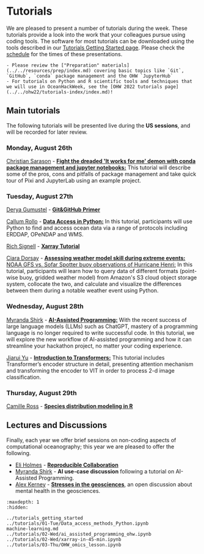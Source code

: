 # Tutorials

We are pleased to present a number of tutorials during the week.  These tutorials provide a look into the work that your colleagues pursue using coding tools.  The software for most tutorials can be downloaded using the tools described in our [Tutorials Getting Started page](../tutorials_getting_started.md).  Please check the [schedule](../schedule.md) for the times of these presentations.

```{admonition} Technical preparations and background for OceanHackWeek!
- Please review the ["Preparation" materials](../../resources/prep/index.md) covering basic topics like `Git`, `GitHub`, `conda` package management and the OHW `JupyterHub`
- For tutorials on Python and R scientific tools and techniques that we will use in OceanHackWeek, see the [OHW 2022 tutorials page](../../ohw22/tutorials-index/index.md)!
```

## Main tutorials

<!-- ```{admonition} UPDATE THIS INFORMATION TO OHW24 CONTEXT!!
:class: important
- See the [ohw23 tutorials index page](../../ohw23/tutorials-index) as a template to content for this page. 
- Make sure to update the links to tutorials in `ohw-tutorials` repo in `toctree`, and see [https://github.com/oceanhackweek/oceanhackweek.github.io/issues/263](https://github.com/oceanhackweek/oceanhackweek.github.io/issues/263) to understand the somewhat complex, git submodules set up that links to tutorials in that repo
``` -->

The following tutorials will be presented live during the **US sessions**, and will be recorded for later review.

### Monday, August 26th

[Christian Sarason](https://apl.uw.edu/people/profile.php?last_name=Sarason&first_name=Christian) - [**Fight the dreaded 'It works for me' demon with conda package management and jupyter notebooks:**](https://github.com/oceanhackweek/ohw-tutorials/tree/OHW24/us/00-Mon#packagesjupyterlabhub) This tutorial will describe some of the pros, cons and pitfalls of package management and take quick tour of Pixi and JupyterLab using an example project.


### Tuesday, August 27th

[Derya Gumustel](https://www.linkedin.com/in/derya-gumustel) - [**Git&GitHub Primer**](https://github.com/oceanhackweek/ohw-tutorials/tree/OHW24/us/01-Tue#git--github-primer)

[Callum Rollo](https://callumrollo.github.io/) - [**Data Access in Python:**](https://github.com/oceanhackweek/ohw-tutorials/tree/OHW24/us/01-Tue#data-access-in-python) In this tutorial, participants will use Python to find and access ocean data via a range of protocols including ERDDAP, OPeNDAP and WMS. 

[Rich Signell](https://opensciencecomputing.com/) - [**Xarray Tutorial**](https://github.com/oceanhackweek/ohw-tutorials/tree/OHW24/us/01-Tue#xarray) 

[Ciara Dorsay](https://www.linkedin.com/in/ciara-dorsay/) - [**Assessing weather model skill during extreme events:** NOAA GFS vs. Sofar Spotter buoy observations of Hurricane Henri:](https://github.com/oceanhackweek/ohw-tutorials/tree/OHW24/us/01-Tue#assessing-weather-model-skill-during-extreme-events-noaa-gfs-vs-sofar-spotter-buoy-observations-of-hurricane-henri) In this tutorial, participants will learn how to query data of different formats (point-wise buoy, gridded weather model) from Amazon's S3 cloud object storage system, collocate the two, and calculate and visualize the differences between them during a notable weather event using Python.

### Wednesday, August 28th

[Myranda Shirk](https://www.vanderbilt.edu/datascience/person/myranda-uselton-shirk/?type=lab) - [**AI-Assisted Programming:**](https://github.com/oceanhackweek/ohw-tutorials/tree/OHW24/us/02-Wed#ai-assisted-programming) With the recent success of large language models (LLMs) such as ChatGPT, mastery of a programming language is no longer required to write successful code. In this tutorial, we will explore the new workflow of AI-assisted programming and how it can streamline your hackathon project, no matter your coding experience.

[Jiarui Yu](https://www.linkedin.com/in/jiarui-yu-0b0ab522b/) - [**Introduction to Transformers:**](https://github.com/oceanhackweek/ohw-tutorials/tree/OHW24/us/02-Wed#deep-learning-introduction-to-transformers) This tutorial includes Transformer’s encoder structure in detail, presenting attention mechanism and transforming the encoder to VIT in order to process 2-d image classification. 

### Thursday, August 29th
[Camille Ross](https://www.neaq.org/person/camille-ross/) - [**Species distribution modeling in R**](https://github.com/oceanhackweek/ohw-tutorials/tree/OHW24/us/03-Thr)


## Lectures and Discussions

Finally, each year we offer brief sessions on non-coding aspects of computational oceanography; this year we are pleased to offer the following.

- [Eli Holmes](https://www.fisheries.noaa.gov/contact/elizabeth-holmes-phd) - [**Reproducible Collaboration**](https://github.com/oceanhackweek/ohw-tutorials/tree/OHW24/us/00-Mon#reproducible-research)
- [Myranda Shirk](https://www.vanderbilt.edu/datascience/person/myranda-uselton-shirk/?type=lab)  - **AI use-case discussion** following a tutorial on AI-Assisted Programming.
- [Alex Kerney](https://github.com/abkfenris) - [**Stresses in the geosciences**](https://github.com/oceanhackweek/ohw-tutorials/tree/OHW23/02-Wed/README.md), an open discussion about mental health in the geosciences.


```{toctree}
:maxdepth: 1
:hidden:

../tutorials_getting_started
../tutorials/01-Tue/Data_access_methods_Python.ipynb
machine-learning.md
../tutorials/02-Wed/ai_assisted_programming_ohw.ipynb
../tutorials/02-Wed/xarray-in-45-min.ipynb
../tutorials/03-Thu/OHW_omics_lesson.ipynb
```
